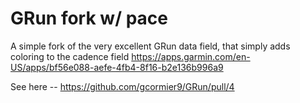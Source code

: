 # GRun fork w/ pace

A simple fork of the very excellent GRun data field, that simply adds coloring to the cadence field https://apps.garmin.com/en-US/apps/bf56e088-aefe-4fb4-8f16-b2e136b996a9

See here -- https://github.com/gcormier9/GRun/pull/4
